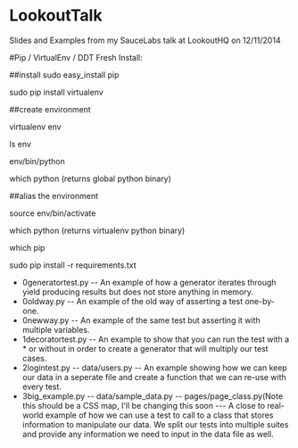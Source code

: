 LookoutTalk
===========

Slides and Examples from my SauceLabs talk at LookoutHQ on 12/11/2014


#Pip / VirtualEnv / DDT Fresh Install:

##install
sudo easy_install pip

sudo pip install virtualenv



##create environment

virtualenv env

ls env

env/bin/python

which python (returns global python binary)



##alias the environment

source env/bin/activate

which python (returns virtualenv python binary)

which pip

sudo pip install -r requirements.txt


<ul>
<li>0generatortest.py -- An example of how a generator iterates through yield producing results but does not store anything in memory.
<li>0oldway.py -- An example of the old way of asserting a test one-by-one.
<li>0newway.py -- An example of the same test but asserting it with multiple variables.
<li>1decoratortest.py -- An example to show that you can run the test with a * or without in order to create a generator that will multiply our test cases.
<li>2logintest.py -- data/users.py -- An example showing how we can keep our data in a seperate file and create a function that we can re-use with every test.
<li>3big_example.py -- data/sample_data.py -- pages/page_class.py(Note this should be a CSS map, I'll be changing this soon --- A close to real-world example of how we can use a test to call to a class that stores information to manipulate our data. We split our tests into multiple suites and provide any information we need to input in the data file as well.
</ul>
